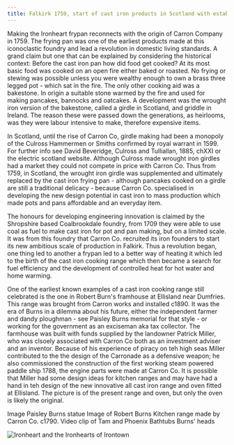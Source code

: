 ```yaml
---
title: Falkirk 1759, start of cast iron products in Scotland with establishment of Carron Co.
---
```


Making the Ironheart frypan reconnects with the origin of Carron Company in 1759. The frying pan was one of the earliest products made at this iconoclastic foundry and lead a revolution in domestic living standards. A grand claim but one that can be explained by considering the historical context: Before the cast iron pan how did food get cooked? At its most basic food was cooked on an open fire either baked or roasted. No frying or stewing was possible unless you were wealthy enough to own a brass three legged pot - which sat in the fire.  The only other cooking aid was a bakestone. In origin a suitable stone warmed by the fire and used for making pancakes, bannocks and oatcakes. A development was the wrought iron version of the bakestone, called a girdle in Scotland, and griddle in Ireland. The reason these were passed down the generations, as heirlooms, was they were labour intensive to make, therefore expensive items.

In Scotland, until the rise of Carron Co, girdle making had been a monopoly of the Culross Hammermen or Smiths confirmed by royal warrant in 1599. For further info see David Beveridge, Culross and Tulliallan, 1885, chXXI or the electric scotland website. Although Culross made wrought iron girdles had  a market they could not compete in price with Carron Co. Thus from 1759, in Scotland, the wrought iron girdle was supplemented and ultimately replaced by the cast iron frying pan - although pancakes cooked on a girdle are still a traditional delicacy - because Carron Co. specialised in developing the new design potential in cast iron to mass production which made pots and pans affordable and an everyday item.

The honours for developing engineering innovation is claimed by the Shropshire based Coalbrookdale foundry, from 1709 they were able to use coal as fuel to make cast iron for pot and pan making, but on a limited scale. It was from this foundry that Carron Co. recruited its iron founders to start its new ambitious scale of production in Falkirk. Thus a revolution began, one thing led to another a frypan led to a better way of heating it which led to the birth of the cast iron cooking range which then became a search for fuel efficiency and the development of controlled heat for hot water and home warming.  

One of the earliest known examples of a cast iron cooking range still celebrated is the one in Robert Burn's framhouse at Ellisland near Dumfries. This range was brought from Carron works and installed c1890. It was the era of Burns in a dilemma about his future, either the independent farmer and dandy ploughman - see Paisley Burns memorial for that style - or working for the government as an exciseman aka tax collector. The farmhouse was built with funds supplied by the landowner Patrick Miller, who was clsoely associated with Carron Co both as an investment adviser and an inventor. Because of his experience of piracy on teh high seas Miller contributed to the the design of the Carronade as a defensive weapon; he also commissioned the construction of the first working steam powered paddle ship 1788, the engine parts were made at Carron Co. It is possible that Miller had some design ideas for kitchen ranges and may have had a hand in teh design of the new innovative all cast iron range and oven fitted at Ellisland. The picture is of the present range and oven, but only the oven is likely the original.  

Image Paisley Burns statue
Image of Robert Burns Kitchen range made by Carron Co. c1790.
Video clip of Tam and Phoenix
Bathtubs
Burns' heads

![Ironheart and the Ironhearts of Irontown](Ironhearts.jpg)
